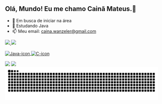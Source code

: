 ## Olá, Mundo! Eu me chamo Cainã Mateus.👋

- 🔭 Em busca de iniciar na área
- 🌱 Estudando Java
- 📫 Meu email: caina.wanzeler@gmail.com

<div>
  <a href="https://github.com/Cainaw">
  <img height="160em" src="https://github-readme-stats.vercel.app/api?username=Cainaw&show_icons=true&theme=dracula&include_all_commits=true&count_private=true"/>
  <img height="160em" src="https://github-readme-stats.vercel.app/api/top-langs/?username=Cainaw&layout=compact&langs_count=16&theme=dracula"/>
</div>

<div style="display: inline_block"><br>
  <img align="center" alt="Java-icon" height="30" width="40" src="https://cdn.jsdelivr.net/gh/devicons/devicon@latest/icons/java/java-original.svg">
  <img align="center" alt="C-icon" height="30" width="40" src="https://cdn.jsdelivr.net/gh/devicons/devicon@latest/icons/c/c-original.svg">
</div>
<br>
<div> 
  <!--<a href="https://instagram.com/rafaballerini" target="_blank"><img src="https://img.shields.io/badge/-Instagram-%23E4405F?style=for-the-badge&logo=instagram&logoColor=white" target="_blank"></a>-->
  <a href = "mailto:caina.wanzeler@gmail.com"><img src="https://img.shields.io/badge/-Gmail-%23333?style=for-the-badge&logo=gmail&logoColor=white" target="_blank"></a>
  <a href="https://www.linkedin.com/in/cain%C3%A3-mateus-wanzeler-costa-594131279/" target="_blank"><img src="https://img.shields.io/badge/-LinkedIn-%230077B5?style=for-the-badge&logo=linkedin&logoColor=white" target="_blank"></a> 
 
<picture>
  <source media="(prefers-color-scheme: dark)" srcset="https://raw.githubusercontent.com/Cainaw/Cainaw/output/github-contribution-grid-snake-dark.svg">
  <source media="(prefers-color-scheme: light)" srcset="https://raw.githubusercontent.com/Cainaw/Cainaw/output/github-contribution-grid-snake.svg">
  <img alt="github contribution grid snake animation" src="https://raw.githubusercontent.com/Cainaw/Cainaw/output/github-contribution-grid-snake.svg">
</picture>
 
</div>
